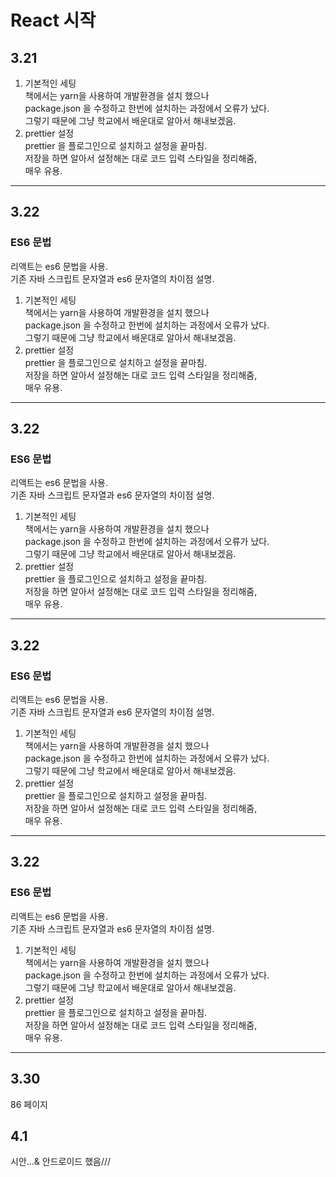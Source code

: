 # React 시작

## 3.21

1. 기본적인 세팅<br>
   책에서는 yarn을 사용하여 개발환경을 설치 했으나 <br>
   package.json 을 수정하고 한번에 설치하는 과정에서 오류가 났다.<br> 그렇기 때문에 그냥 학교에서 배운대로 알아서 해내보겠음.
2. prettier 설정<br>
   prettier 을 플로그인으로 설치하고 설정을 끝마침.<br>
   저장을 하면 알아서 설정해논 대로 코드 입력 스타일을 정리해줌,<br>
   매우 유용.

<hr>

## 3.22

### ES6 문법

리액트는 es6 문법을 사용.<br> 기존 자바 스크립트 문자열과 es6 문자열의 차이점 설명.

1. 기본적인 세팅<br>
   책에서는 yarn을 사용하여 개발환경을 설치 했으나 <br>
   package.json 을 수정하고 한번에 설치하는 과정에서 오류가 났다.<br> 그렇기 때문에 그냥 학교에서 배운대로 알아서 해내보겠음.
2. prettier 설정<br>
   prettier 을 플로그인으로 설치하고 설정을 끝마침.<br>
   저장을 하면 알아서 설정해논 대로 코드 입력 스타일을 정리해줌,<br>
   매우 유용.

<hr>

## 3.22

### ES6 문법

리액트는 es6 문법을 사용.<br> 기존 자바 스크립트 문자열과 es6 문자열의 차이점 설명.

1. 기본적인 세팅<br>
   책에서는 yarn을 사용하여 개발환경을 설치 했으나 <br>
   package.json 을 수정하고 한번에 설치하는 과정에서 오류가 났다.<br> 그렇기 때문에 그냥 학교에서 배운대로 알아서 해내보겠음.
2. prettier 설정<br>
   prettier 을 플로그인으로 설치하고 설정을 끝마침.<br>
   저장을 하면 알아서 설정해논 대로 코드 입력 스타일을 정리해줌,<br>
   매우 유용.

<hr>

## 3.22

### ES6 문법

리액트는 es6 문법을 사용.<br> 기존 자바 스크립트 문자열과 es6 문자열의 차이점 설명.

1. 기본적인 세팅<br>
   책에서는 yarn을 사용하여 개발환경을 설치 했으나 <br>
   package.json 을 수정하고 한번에 설치하는 과정에서 오류가 났다.<br> 그렇기 때문에 그냥 학교에서 배운대로 알아서 해내보겠음.
2. prettier 설정<br>
   prettier 을 플로그인으로 설치하고 설정을 끝마침.<br>
   저장을 하면 알아서 설정해논 대로 코드 입력 스타일을 정리해줌,<br>
   매우 유용.

<hr>

## 3.22

### ES6 문법

리액트는 es6 문법을 사용.<br> 기존 자바 스크립트 문자열과 es6 문자열의 차이점 설명.

1. 기본적인 세팅<br>
   책에서는 yarn을 사용하여 개발환경을 설치 했으나 <br>
   package.json 을 수정하고 한번에 설치하는 과정에서 오류가 났다.<br> 그렇기 때문에 그냥 학교에서 배운대로 알아서 해내보겠음.
2. prettier 설정<br>
prettier 을 플로그인으로 설치하고 설정을 끝마침.<br>
저장을 하면 알아서 설정해논 대로 코드 입력 스타일을 정리해줌,<br>
매우 유용.
<hr>

## 3.30

86 페이지

## 4.1

시안...& 안드로이드 했음///

